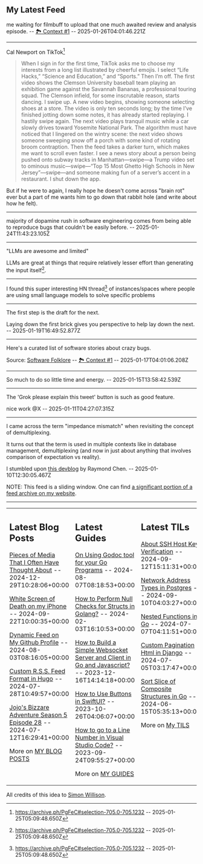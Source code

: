 ## My Latest Feed

<!-- feed starts -->
me waiting for filmbuff to upload that one much awaited review and analysis episode. -- [🏞️ Context #1](https://cpx.tnvmadhav.me/content/image/content-images/IMG_4101.gif) -- 2025-01-26T04:01:46.221Z

---

Cal Newport on TikTok[^1]

> When I sign in for the first time, TikTok asks me to choose my interests from a long list illustrated by cheerful emojis. I select “Life Hacks,” “Science and Education,” and “Sports.” Then I’m off. The first video shows the Clemson University baseball team playing an exhibition game against the Savannah Bananas, a professional touring squad. The Clemson infield, for some inscrutable reason, starts dancing. I swipe up. A new video begins, showing someone selecting shoes at a store. The video is only ten seconds long; by the time I’ve finished jotting down some notes, it has already started replaying. I hastily swipe again. The next video plays tranquil music while a car slowly drives toward Yosemite National Park. The algorithm must have noticed that I lingered on the wintry scene: the next video shows someone sweeping snow off a porch with some kind of rotating broom contraption. Then the feed takes a darker turn, which makes me want to scroll even faster. I see a news story about a person being pushed onto subway tracks in Manhattan—swipe—a Trump video set to ominous music—swipe—“Top 15 Most Ghetto High Schools in New Jersey”—swipe—and someone making fun of a server’s accent in a restaurant. I shut down the app.

But if he were to again, I really hope he doesn't come across "brain rot" ever but a part of me wants him to go down that rabbit hole (and write about how he felt).


[^1]: https://archive.ph/PgFeC#selection-705.0-705.1232  -- 2025-01-25T05:09:48.650Z

---

majority of dopamine rush in software engineering comes from being able to reproduce bugs that couldn't be easily before.  -- 2025-01-24T11:43:23.105Z

---

"LLMs are awesome and limited"

LLMs are great at things that require relatively lesser effort than generating the input itself[^1].


[^1]: https://seldo.com/posts/what-ive-learned-about-writing-ai-apps-so-far  -- 2025-01-22T11:16:57.395Z

---

I found this super interesting HN thread[^1] of instances/spaces where people are using small language models to solve specific problems

[^1]: https://news.ycombinator.com/item?id=42784365  -- 2025-01-22T02:43:50.560Z

---

The first step is the draft for the next.

Laying down the first brick gives you perspective to help lay down the next.  -- 2025-01-19T16:49:52.877Z

---

Here's a curated list of software stories about crazy bugs.


Source: [Software Folklore](http://beza1e1.tuxen.de/lore/index.html) -- [🏞️ Context #1](https://cpx.tnvmadhav.me/content/image/content-images/image_oKLgN9K.png) -- 2025-01-17T04:01:06.208Z

---

So much to do so little time and energy.  -- 2025-01-15T13:58:42.539Z

---

The 'Grok please explain this tweet' button is such as good feature.

nice work @X  -- 2025-01-11T04:27:07.315Z

---

I came across the term "impedance mismatch" when revisiting the concept of demultiplexing. 

It turns out that the term is used in multiple contexts like in database management, demultiplexing (and now in just about anything that involves comparison of expectation vs reality).


I stumbled upon [this devblog](https://devblogs.microsoft.com/oldnewthing/20180123-00/?p=97865) by Raymond Chen.   -- 2025-01-10T12:30:05.467Z
<!-- feed ends -->

NOTE: This feed is a sliding window. One can find [a significant portion of a feed archive on my website](https://tnvmadhav.me/feed/).

---


<table><tr><td valign="top" width="33%">

## Latest Blog Posts

<!-- blog starts -->
[Pieces of Media That I Often Have Thought About](https://tnvmadhav.me/blog/pieces-of-media-that-i-often-have-thought-about/) -- 2024-12-29T10:28:06+00:00

[White Screen of Death on my iPhone](https://tnvmadhav.me/blog/white-screen-of-death-on-my-iphone/) -- 2024-09-22T10:00:35+00:00

[Dynamic Feed on My Github Profile](https://tnvmadhav.me/blog/dynamic-feed-on-my-github-profile/) -- 2024-08-03T08:16:05+00:00

[Custom R.S.S. Feed Format in Hugo](https://tnvmadhav.me/blog/custom-rss-feed-format-in-hugo/) -- 2024-07-28T10:49:57+00:00

[Jojo's Bizzare Adventure Season 5 Episode 28](https://tnvmadhav.me/blog/jojos-bizzare-adventure-season-5-episode-28/) -- 2024-07-12T16:29:41+00:00

More on [MY BLOG POSTS](https://tnvmadhav.me/blog/)
<!-- blog ends -->

</td><td valign="top" width="34%">

## Latest Guides

<!-- guide starts -->
[On Using Godoc tool for your Go Programs](https://tnvmadhav.me/guides/on-using-godoc-tool/) -- 2024-08-07T08:18:53+00:00

[How to Perform Null Checks for Structs in Golang?](https://tnvmadhav.me/guides/how-to-perform-null-checks-for-structs-in-golang/) -- 2024-02-03T16:10:53+00:00

[How to Build a Simple Websocket Server and Client in Go and Javascript?](https://tnvmadhav.me/guides/how-to-build-a-simple-websocket-server-and-client-in-go/) -- 2023-12-16T14:14:18+00:00

[How to Use Buttons in SwiftUI?](https://tnvmadhav.me/guides/how-to-use-buttons-in-swiftui/) -- 2023-10-26T04:06:07+00:00

[How to go to a Line Number in Visual Studio Code?](https://tnvmadhav.me/guides/how-to-go-to-line-in-visual-studio-code/) -- 2023-09-24T09:55:27+00:00

More on [MY GUIDES](https://tnvmadhav.me/guides/)
<!-- guide ends -->

</td><td valign="top" width="33%">

## Latest TILs

<!-- til starts -->
[About SSH Host Key Verification](https://tnvmadhav.me/til/ssh-host-key-verification/) -- 2024-09-12T15:11:31+00:00

[Network Address Types in Postgres](https://tnvmadhav.me/til/network-address-types-in-postgres/) -- 2024-09-10T04:03:27+00:00

[Nested Functions in Go](https://tnvmadhav.me/til/nested-functions-in-go/) -- 2024-07-07T04:11:51+00:00

[Custom Pagination Html in Django](https://tnvmadhav.me/til/custom-pagination-html-in-django/) -- 2024-07-05T03:17:47+00:00

[Sort Slice of Composite Structures in Go](https://tnvmadhav.me/til/sort-slice-of-composite-structures-in-go/) -- 2024-06-15T05:35:13+00:00

More on [My TILS](https://tnvmadhav.me/til/)
<!-- til ends -->

</td></tr></table>


All credits of this idea to [Simon Willison](https://github.com/simonw/simonw/).